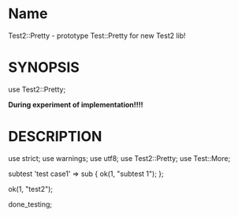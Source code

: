 # Name

Test2::Pretty - prototype Test::Pretty for new Test2 lib!

# SYNOPSIS

  use Test2::Pretty;


**During experiment of implementation!!!!**

# DESCRIPTION

  use strict;
  use warnings;
  use utf8;
  use Test2::Pretty;
  use Test::More;

  subtest 'test case1' => sub {
      ok(1, "subtest 1");
  };

  ok(1, "test2");

  done_testing;

